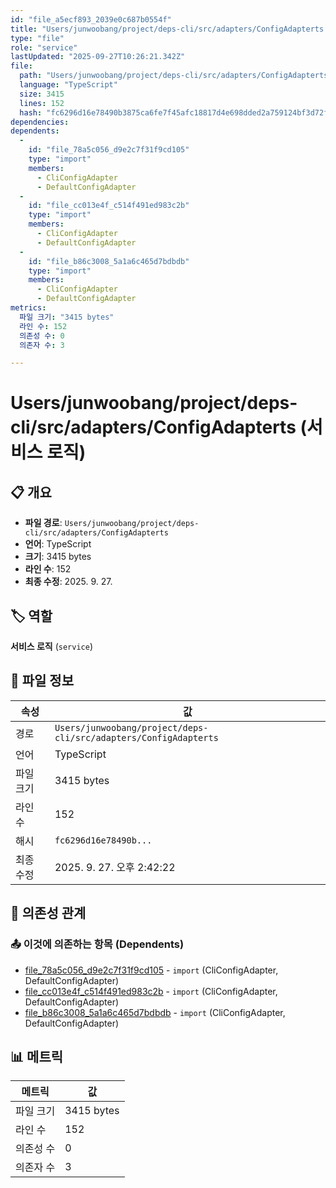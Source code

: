 ```yaml
---
id: "file_a5ecf893_2039e0c687b0554f"
title: "Users/junwoobang/project/deps-cli/src/adapters/ConfigAdapterts (서비스 로직)"
type: "file"
role: "service"
lastUpdated: "2025-09-27T10:26:21.342Z"
file:
  path: "Users/junwoobang/project/deps-cli/src/adapters/ConfigAdapterts"
  language: "TypeScript"
  size: 3415
  lines: 152
  hash: "fc6296d16e78490b3875ca6fe7f45afc18817d4e698dded2a759124bf3d72fbf"
dependencies:
dependents:
  -
    id: "file_78a5c056_d9e2c7f31f9cd105"
    type: "import"
    members:
      - CliConfigAdapter
      - DefaultConfigAdapter
  -
    id: "file_cc013e4f_c514f491ed983c2b"
    type: "import"
    members:
      - CliConfigAdapter
      - DefaultConfigAdapter
  -
    id: "file_b86c3008_5a1a6c465d7bdbdb"
    type: "import"
    members:
      - CliConfigAdapter
      - DefaultConfigAdapter
metrics:
  파일 크기: "3415 bytes"
  라인 수: 152
  의존성 수: 0
  의존자 수: 3

---
```


# Users/junwoobang/project/deps-cli/src/adapters/ConfigAdapterts (서비스 로직)

## 📋 개요

- **파일 경로**: `Users/junwoobang/project/deps-cli/src/adapters/ConfigAdapterts`
- **언어**: TypeScript
- **크기**: 3415 bytes
- **라인 수**: 152
- **최종 수정**: 2025. 9. 27.

## 🏷️ 역할

**서비스 로직** (`service`)

## 📄 파일 정보

| 속성 | 값 |
|------|----|
| 경로 | `Users/junwoobang/project/deps-cli/src/adapters/ConfigAdapterts` |
| 언어 | TypeScript |
| 파일 크기 | 3415 bytes |
| 라인 수 | 152 |
| 해시 | `fc6296d16e78490b...` |
| 최종 수정 | 2025. 9. 27. 오후 2:42:22 |

## 🔗 의존성 관계

### 📤 이것에 의존하는 항목 (Dependents)

- [file_78a5c056_d9e2c7f31f9cd105](file_78a5c056_d9e2c7f31f9cd105.md) - `import` (CliConfigAdapter, DefaultConfigAdapter)
- [file_cc013e4f_c514f491ed983c2b](file_cc013e4f_c514f491ed983c2b.md) - `import` (CliConfigAdapter, DefaultConfigAdapter)
- [file_b86c3008_5a1a6c465d7bdbdb](file_b86c3008_5a1a6c465d7bdbdb.md) - `import` (CliConfigAdapter, DefaultConfigAdapter)

## 📊 메트릭

| 메트릭 | 값 |
|--------|----|
| 파일 크기 | 3415 bytes |
| 라인 수 | 152 |
| 의존성 수 | 0 |
| 의존자 수 | 3 |


